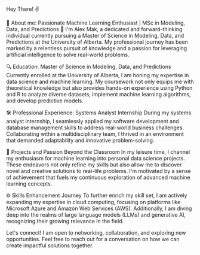 Hey There! ✌️

🚀 About me: Passionate Machine Learning Enthusiast | MSc in Modeling, Data, and Predictions 🤖
I'm Alex Mak, a dedicated and forward-thinking individual currently pursuing a Master of Science in Modeling, Data, and Predictions at the University of Alberta. My professional journey has been marked by a relentless pursuit of knowledge and a passion for leveraging artificial intelligence to solve real-world problems.

🔍 Education: Master of Science in Modeling, Data, and Predictions
Currently enrolled at the University of Alberta, I am honing my expertise in data science and machine learning. My coursework not only equips me with theoretical knowledge but also provides hands-on experience using Python and R to analyze diverse datasets, implement machine learning algorithms, and develop predictive models.

🛠️ Professional Experience: Systems Analyst Internship
During my systems analyst internship, I seamlessly applied my software development and database management skills to address real-world business challenges. Collaborating within a multidisciplinary team, I thrived in an environment that demanded adaptability and innovative problem-solving.

🚀 Projects and Passion Beyond the Classroom
In my leisure time, I channel my enthusiasm for machine learning into personal data science projects. These endeavors not only refine my skills but also allow me to discover novel and creative solutions to real-life problems. I'm motivated by a sense of achievement that fuels my continuous exploration of advanced machine learning concepts.

🌐 Skills Enhancement Journey
To further enrich my skill set, I am actively expanding my expertise in cloud computing, focusing on platforms like Microsoft Azure and Amazon Web Services (AWS). Additionally, I am diving deep into the realms of large language models (LLMs) and generative AI, recognizing their growing relevance in the field.

Let's connect! I am open to networking, collaboration, and exploring new opportunities. Feel free to reach out for a conversation on how we can create impactful solutions together.
